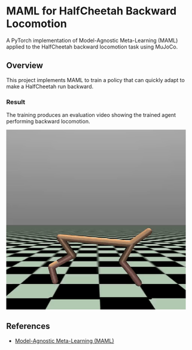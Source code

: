 # MAML for HalfCheetah Backward Locomotion

A PyTorch implementation of Model-Agnostic Meta-Learning (MAML) applied to the HalfCheetah backward locomotion task using MuJoCo.

## Overview

This project implements MAML to train a policy that can quickly adapt to make a HalfCheetah run backward. 

### Result
The training produces an evaluation video showing the trained agent performing backward locomotion.

![HalfCheetah Backward](./evaluation.gif)

## References

- [Model-Agnostic Meta-Learning (MAML)](https://arxiv.org/abs/1703.03400)
